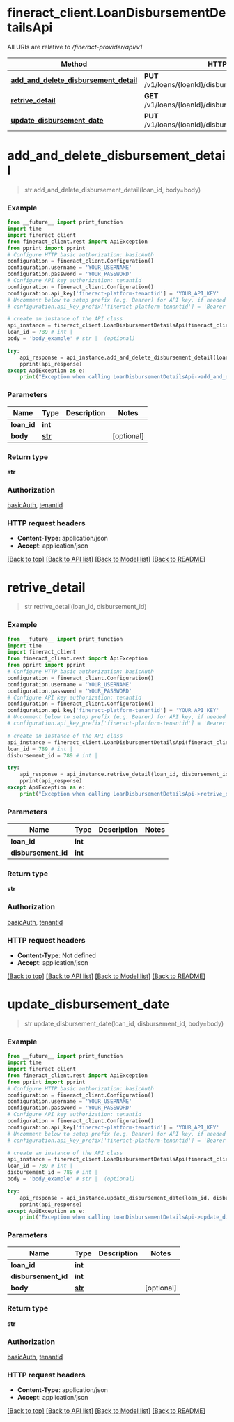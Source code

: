 # fineract_client.LoanDisbursementDetailsApi

All URIs are relative to */fineract-provider/api/v1*

Method | HTTP request | Description
------------- | ------------- | -------------
[**add_and_delete_disbursement_detail**](LoanDisbursementDetailsApi.md#add_and_delete_disbursement_detail) | **PUT** /v1/loans/{loanId}/disbursements/editDisbursements | 
[**retrive_detail**](LoanDisbursementDetailsApi.md#retrive_detail) | **GET** /v1/loans/{loanId}/disbursements/{disbursementId} | 
[**update_disbursement_date**](LoanDisbursementDetailsApi.md#update_disbursement_date) | **PUT** /v1/loans/{loanId}/disbursements/{disbursementId} | 

# **add_and_delete_disbursement_detail**
> str add_and_delete_disbursement_detail(loan_id, body=body)



### Example
```python
from __future__ import print_function
import time
import fineract_client
from fineract_client.rest import ApiException
from pprint import pprint
# Configure HTTP basic authorization: basicAuth
configuration = fineract_client.Configuration()
configuration.username = 'YOUR_USERNAME'
configuration.password = 'YOUR_PASSWORD'
# Configure API key authorization: tenantid
configuration = fineract_client.Configuration()
configuration.api_key['fineract-platform-tenantid'] = 'YOUR_API_KEY'
# Uncomment below to setup prefix (e.g. Bearer) for API key, if needed
# configuration.api_key_prefix['fineract-platform-tenantid'] = 'Bearer'

# create an instance of the API class
api_instance = fineract_client.LoanDisbursementDetailsApi(fineract_client.ApiClient(configuration))
loan_id = 789 # int | 
body = 'body_example' # str |  (optional)

try:
    api_response = api_instance.add_and_delete_disbursement_detail(loan_id, body=body)
    pprint(api_response)
except ApiException as e:
    print("Exception when calling LoanDisbursementDetailsApi->add_and_delete_disbursement_detail: %s\n" % e)
```

### Parameters

Name | Type | Description  | Notes
------------- | ------------- | ------------- | -------------
 **loan_id** | **int**|  | 
 **body** | [**str**](str.md)|  | [optional] 

### Return type

**str**

### Authorization

[basicAuth](../README.md#basicAuth), [tenantid](../README.md#tenantid)

### HTTP request headers

 - **Content-Type**: application/json
 - **Accept**: application/json

[[Back to top]](#) [[Back to API list]](../README.md#documentation-for-api-endpoints) [[Back to Model list]](../README.md#documentation-for-models) [[Back to README]](../README.md)

# **retrive_detail**
> str retrive_detail(loan_id, disbursement_id)



### Example
```python
from __future__ import print_function
import time
import fineract_client
from fineract_client.rest import ApiException
from pprint import pprint
# Configure HTTP basic authorization: basicAuth
configuration = fineract_client.Configuration()
configuration.username = 'YOUR_USERNAME'
configuration.password = 'YOUR_PASSWORD'
# Configure API key authorization: tenantid
configuration = fineract_client.Configuration()
configuration.api_key['fineract-platform-tenantid'] = 'YOUR_API_KEY'
# Uncomment below to setup prefix (e.g. Bearer) for API key, if needed
# configuration.api_key_prefix['fineract-platform-tenantid'] = 'Bearer'

# create an instance of the API class
api_instance = fineract_client.LoanDisbursementDetailsApi(fineract_client.ApiClient(configuration))
loan_id = 789 # int | 
disbursement_id = 789 # int | 

try:
    api_response = api_instance.retrive_detail(loan_id, disbursement_id)
    pprint(api_response)
except ApiException as e:
    print("Exception when calling LoanDisbursementDetailsApi->retrive_detail: %s\n" % e)
```

### Parameters

Name | Type | Description  | Notes
------------- | ------------- | ------------- | -------------
 **loan_id** | **int**|  | 
 **disbursement_id** | **int**|  | 

### Return type

**str**

### Authorization

[basicAuth](../README.md#basicAuth), [tenantid](../README.md#tenantid)

### HTTP request headers

 - **Content-Type**: Not defined
 - **Accept**: application/json

[[Back to top]](#) [[Back to API list]](../README.md#documentation-for-api-endpoints) [[Back to Model list]](../README.md#documentation-for-models) [[Back to README]](../README.md)

# **update_disbursement_date**
> str update_disbursement_date(loan_id, disbursement_id, body=body)



### Example
```python
from __future__ import print_function
import time
import fineract_client
from fineract_client.rest import ApiException
from pprint import pprint
# Configure HTTP basic authorization: basicAuth
configuration = fineract_client.Configuration()
configuration.username = 'YOUR_USERNAME'
configuration.password = 'YOUR_PASSWORD'
# Configure API key authorization: tenantid
configuration = fineract_client.Configuration()
configuration.api_key['fineract-platform-tenantid'] = 'YOUR_API_KEY'
# Uncomment below to setup prefix (e.g. Bearer) for API key, if needed
# configuration.api_key_prefix['fineract-platform-tenantid'] = 'Bearer'

# create an instance of the API class
api_instance = fineract_client.LoanDisbursementDetailsApi(fineract_client.ApiClient(configuration))
loan_id = 789 # int | 
disbursement_id = 789 # int | 
body = 'body_example' # str |  (optional)

try:
    api_response = api_instance.update_disbursement_date(loan_id, disbursement_id, body=body)
    pprint(api_response)
except ApiException as e:
    print("Exception when calling LoanDisbursementDetailsApi->update_disbursement_date: %s\n" % e)
```

### Parameters

Name | Type | Description  | Notes
------------- | ------------- | ------------- | -------------
 **loan_id** | **int**|  | 
 **disbursement_id** | **int**|  | 
 **body** | [**str**](str.md)|  | [optional] 

### Return type

**str**

### Authorization

[basicAuth](../README.md#basicAuth), [tenantid](../README.md#tenantid)

### HTTP request headers

 - **Content-Type**: application/json
 - **Accept**: application/json

[[Back to top]](#) [[Back to API list]](../README.md#documentation-for-api-endpoints) [[Back to Model list]](../README.md#documentation-for-models) [[Back to README]](../README.md)

